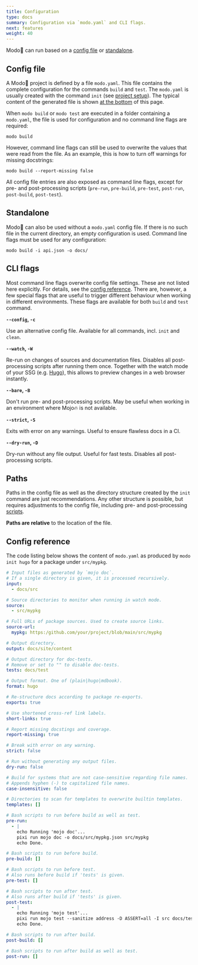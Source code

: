 ```yaml
---
title: Configuration
type: docs
summary: Configuration via `modo.yaml` and CLI flags.
next: features
weight: 40
---
```

Modo🧯 can run based on a [config file](#config-file) or [standalone](#standalone).

## Config file

A Modo🧯 project is defined by a file `modo.yaml`.
This file contains the complete configuration for the commands `build` and `test`.
The `modo.yaml` is usually created with the command `init` (see [project setup](../setup)).
The typical content of the generated file is shown [at the bottom](#config-reference) of this page.

When `modo build` or `modo test` are executed in a folder containing a `modo.yaml`,
the file is used for configuration and no command line flags are required:

```shell {class="no-wrap"}
modo build
```

However, command line flags can still be used to overwrite the values that were read from the file.
As an example, this is how to turn off warnings for missing docstrings:

```shell {class="no-wrap"}
modo build --report-missing false
```

All config file entries are also exposed as command line flags,
except for pre- and post-processing scripts
(`pre-run`, `pre-build`, `pre-test`, `post-run`, `post-build`, `post-test`).

## Standalone

Modo🧯 can also be used without a `modo.yaml` config file.
If there is no such file in the current directory,
an empty configuration is used.
Command line flags must be used for any configuration:

```shell {class="no-wrap"}
modo build -i api.json -o docs/
```

## CLI flags

Most command line flags overwrite config file settings.
These are not listed here explicitly. For details, see the [config reference](#config-reference).
There are, however, a few special flags that are useful to trigger different behaviour when working in different environments.
These flags are available for both `build` and `test` command.

**`--config`, `-c`**

Use an alternative config file. Available for all commands, incl. `init` and `clean`.

**`--watch`, `-W`**

Re-run on changes of sources and documentation files. Disables all post-processing scripts after running them once.
Together with the watch mode of your SSG (e.g. [Hugo](https://gohugo.io)), this allows to preview changes
in a web browser instantly.

**`--bare`, `-B`**

Don't run pre- and post-processing scripts.
May be useful when working in an environment where Mojo🔥 is not available.

**`--strict`, `-S`**

Exits with error on any warnings.
Useful to ensure flawless docs in a CI.

**`--dry-run`, `-D`**

Dry-run without any file output.
Useful for fast tests.
Disables all post-processing scripts.

## Paths

Paths in the config file as well as the directory structure created by the `init` command are just recommendations.
Any other structure is possible, but requires adjustments to the config file, including pre- and post-processing [scripts](../scripts).

**Paths are relative** to the location of the file.

## Config reference

The code listing below shows the content of `modo.yaml` as produced by `modo init hugo`
for a package under `src/mypkg`.

```yaml {class="no-wrap" filename="modo.yaml"}
# Input files as generated by `mojo doc`.
# If a single directory is given, it is processed recursively.
input:
  - docs/src

# Source directories to monitor when running in watch mode.
source:
  - src/mypkg

# Full URLs of package sources. Used to create source links.
source-url:
  mypkg: https:/github.com/your/project/blob/main/src/mypkg

# Output directory.
output: docs/site/content

# Output directory for doc-tests.
# Remove or set to "" to disable doc-tests.
tests: docs/test

# Output format. One of (plain|hugo|mdbook).
format: hugo

# Re-structure docs according to package re-exports.
exports: true

# Use shortened cross-ref link labels.
short-links: true

# Report missing docstings and coverage.
report-missing: true

# Break with error on any warning.
strict: false

# Run without generating any output files.
dry-run: false

# Build for systems that are not case-sensitive regarding file names.
# Appends hyphen (-) to capitalized file names.
case-insensitive: false

# Directories to scan for templates to overwrite builtin templates.
templates: []

# Bash scripts to run before build as well as test.
pre-run:
  - |
    echo Running 'mojo doc'...
    pixi run mojo doc -o docs/src/mypkg.json src/mypkg
    echo Done.

# Bash scripts to run before build.
pre-build: []

# Bash scripts to run before test.
# Also runs before build if 'tests' is given.
pre-test: []

# Bash scripts to run after test.
# Also runs after build if 'tests' is given.
post-test:
  - |
    echo Running 'mojo test'...
    pixi run mojo test --sanitize address -D ASSERT=all -I src docs/test
    echo Done.

# Bash scripts to run after build.
post-build: []

# Bash scripts to run after build as well as test.
post-run: []
```